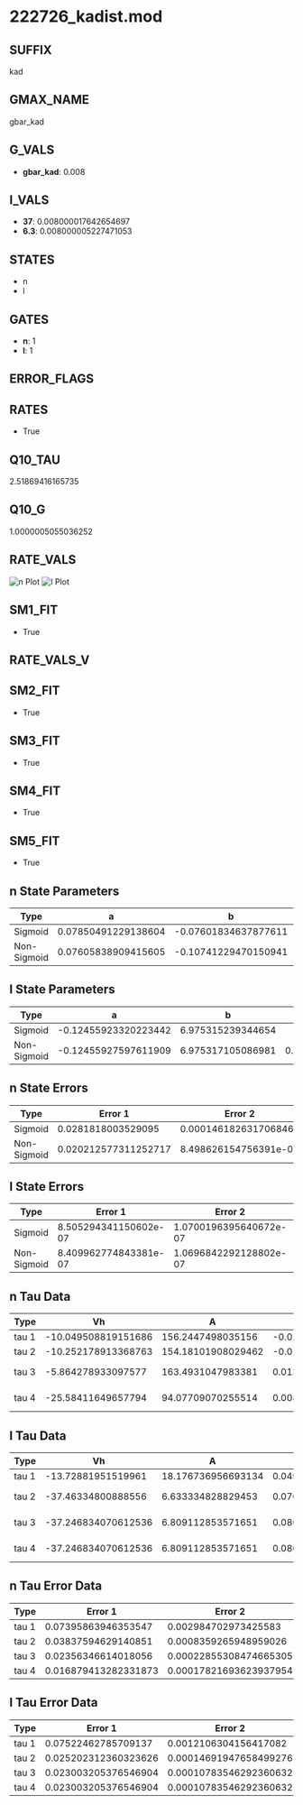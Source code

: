 # 222726_kadist.mod

## SUFFIX

kad

## GMAX_NAME

gbar_kad

## G_VALS

- **gbar_kad**: 0.008

## I_VALS

- **37**: 0.008000017642654697
- **6.3**: 0.008000005227471053

## STATES

- n
- l

## GATES

- **n**: 1
- **l**: 1

## ERROR_FLAGS


## RATES

- True

## Q10_TAU

2.51869416165735

## Q10_G

1.0000005055036252

## RATE_VALS

![n Plot](/Users/pbozelos/Dropbox/icg-Chai-Panos/supermodels/output_markdown_files/K/222726_kadist.mod/images/n.png)
![l Plot](/Users/pbozelos/Dropbox/icg-Chai-Panos/supermodels/output_markdown_files/K/222726_kadist.mod/images/l.png)

## SM1_FIT

- True

## RATE_VALS_V

## SM2_FIT

- True

## SM3_FIT

- True

## SM4_FIT

- True

## SM5_FIT

- True

## n State Parameters

| Type | a | b | c | d |
| --- | --- | --- | --- | --- |
| Sigmoid | 0.07850491229138604 | -0.07601834637877611 |
| Non-Sigmoid | 0.07605838909415605 | -0.10741229470150941 | 1.0090425200908273 | -0.01170679700485833 |

## l State Parameters

| Type | a | b | c | d |
| --- | --- | --- | --- | --- |
| Sigmoid | -0.12455923320223442 | 6.975315239344654 |
| Non-Sigmoid | -0.12455927597611909 | 6.975317105086981 | 0.9999998035178448 | 4.176025109890622e-09 |

## n State Errors

| Type | Error 1 | Error 2 | Error 3 |
| --- | --- | --- | --- |
| Sigmoid | 0.0281818003529095 | 0.0001461826317068461 | 0.021898272088780542 |
| Non-Sigmoid | 0.020212577311252717 | 8.498626154756391e-05 | 0.015705899269548542 |

## l State Errors

| Type | Error 1 | Error 2 | Error 3 |
| --- | --- | --- | --- |
| Sigmoid | 8.505294341150602e-07 | 1.0700196395640672e-07 | 6.829136654564908e-07 |
| Non-Sigmoid | 8.409962774843381e-07 | 1.0696842292128802e-07 | 6.752592296698789e-07 |

## n Tau Data

| Type | Vh | A | b1 | b2 | c1 | c2 | d1 | d2 | e1 | e2 |
| --- | --- | --- | --- | --- | --- | --- | --- | --- | --- | --- |
| tau 1 | -10.049508819151686 | 156.2447498035156 | -0.023175393697947074 | -0.06847628217334172 |
| tau 2 | -10.252178913368763 | 154.18101908029462 | -0.01269824192683382 | -0.00013802312389993288 | -0.05201169146458938 | 0.0005518368370729443 |
| tau 3 | -5.864278933097577 | 163.4931047983381 | 0.013561071965967467 | -0.0003498203171753623 | -1.9677372398764948e-07 | -0.013560682331997174 | 0.0009728074866913025 | -6.958253106657748e-06 |
| tau 4 | -25.58411649657794 | 94.07709070255514 | 0.00802901852694058 | 0.00026141055551027987 | -1.0006574996102352e-05 | 4.984637269513609e-08 | -0.08336925575193618 | 0.0012674354962065393 | 8.616533531739578e-06 | -1.5533841239995741e-07 |

## l Tau Data

| Type | Vh | A | b1 | b2 | c1 | c2 | d1 | d2 | e1 | e2 |
| --- | --- | --- | --- | --- | --- | --- | --- | --- | --- | --- |
| tau 1 | -13.72881951519961 | 18.176736956693134 | 0.04919437594952383 | -0.006766423423620061 |
| tau 2 | -37.46334800888556 | 6.633334828829453 | 0.0768944257135619 | 0.0021018021374900665 | -0.02035179170526395 | 5.4592511633292145e-05 |
| tau 3 | -37.246834070612536 | 6.809112853571651 | 0.08015441713263488 | 0.0017161274769397273 | -1.327862941735391e-05 | -0.020154212998791703 | 5.720328224146396e-05 | -2.0475157609799146e-08 |
| tau 4 | -37.246834070612536 | 6.809112853571651 | 0.08015441713263488 | 0.0017161274769397273 | -1.327862941735391e-05 | 0.0 | -0.020154212998791703 | 5.720328224146396e-05 | -2.0475157609799146e-08 | 0.0 |

## n Tau Error Data

| Type | Error 1 | Error 2 | Error 3 |
| --- | --- | --- | --- |
| tau 1 | 0.07395863946353547 | 0.002984702973425583 | 0.04978893236158454 |
| tau 2 | 0.03837594629140851 | 0.0008359265948959026 | 0.025834674732717174 |
| tau 3 | 0.02356346614018056 | 0.00022855308474665305 | 0.015862917846621163 |
| tau 4 | 0.016879413282331873 | 0.00017821693623937954 | 0.011363215606901577 |

## l Tau Error Data

| Type | Error 1 | Error 2 | Error 3 |
| --- | --- | --- | --- |
| tau 1 | 0.07522462785709137 | 0.0012106304156417082 | 0.05344036578662472 |
| tau 2 | 0.025202312360323626 | 0.00014691947658499276 | 0.017903987425010627 |
| tau 3 | 0.023003205376546904 | 0.00010783546292360632 | 0.016341718724390254 |
| tau 4 | 0.023003205376546904 | 0.00010783546292360632 | 0.016341718724390254 |

